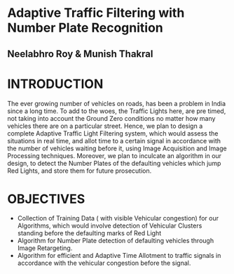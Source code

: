 # Adaptive Traffic Filtering with Number Plate Recognition
## Neelabhro Roy & Munish Thakral
# INTRODUCTION
The ever growing number of vehicles on roads, has been a problem in India since a long time. To add to the woes, the Traffic Lights here, are pre timed, not taking into account the Ground Zero conditions no matter how many vehicles there are on a particular street. Hence, we plan to design a complete Adaptive Traffic Light Filtering system, which would assess the situations in real time, and allot time to a certain signal in accordance with the number of vehicles waiting before it, using Image Acquisition and Image Processing techniques. Moreover, we plan to inculcate an algorithm in our design, to detect the Number Plates of the defaulting vehicles which jump Red Lights, and store them for future prosecution.

# OBJECTIVES
- Collection of Training Data ( with visible Vehicular congestion) for our Algorithms, which would involve detection of Vehicular Clusters standing before the defaulting marks of Red Light
- Algorithm for Number Plate detection of defaulting vehicles through Image Retargeting.
- Algorithm for efficient and Adaptive Time Allotment to traffic signals in accordance with the vehicular congestion before the signal.
